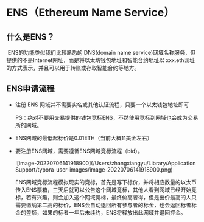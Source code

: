 # ENS（Ethereum Name Service）

## 什么是ENS？

​		ENS的功能类似我们比较熟悉的 DNS(domain name service)网域名称服务，但提供的不是Internet网址，而是将以太坊钱包地址和智能合约地址以 xxx.eth网址的方式表示，并且可以用于转账或存取智能合约等地方。

## ENS申请流程

- 注册 ENS 网域并不需要实名或其他认证流程，只要一个以太钱包地址即可

  ​		PS：绝对不要用交易提供的钱包竞标ENS，不然使用竞标到网域也会成为交易所的网域。

- ENS网域的最低起标价是0.01ETH（当前大概11美金左右）

- 要注册ENS网域，需要遵循ENS网域竞标流程（bid）。

  ![image-20220706141918900](/Users/zhangxiangyu/Library/Application Support/typora-user-images/image-20220706141918900.png)

  ​		ENS网域竞标流程模拟现实的竞标，首先是写下标价，并将相应数量的以太币传入ENS票箱，三天后就可以公告这个网域竞标，其他人看到网域已经开始竞标，若有兴趣，则会加入这个网域竞标，最终价高者得，但是出价最高的人只需要缴纳第二高的标价，ENS会自动退回所有参与者的标金，也会返回标者标金的差额，如果的标者一年后未续约，ENS将释放出此网域并退回押金。

  